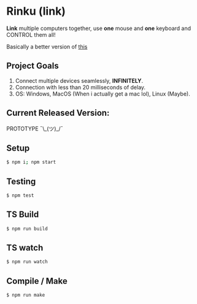 # Rinku (link)

**Link** multiple computers together, use **one** mouse and **one** keyboard and CONTROL them all!

Basically a better version of [this](https://www.microsoft.com/en-us/download/details.aspx?id=35460)

## Project Goals

1. Connect multiple devices seamlessly, **INFINITELY**.
2. Connection with less than 20 milliseconds of delay.
3. OS: Windows, MacOS (When i actually get a mac lol), Linux (Maybe).

## Current Released Version:

PROTOTYPE ¯\\\_(ツ)\_/¯

## Setup

```bash
$ npm i; npm start
```

## Testing

```bash
$ npm test
```

## TS Build

```bash
$ npm run build
```

## TS watch

```bash
$ npm run watch
```

## Compile / Make

```bash
$ npm run make
```
